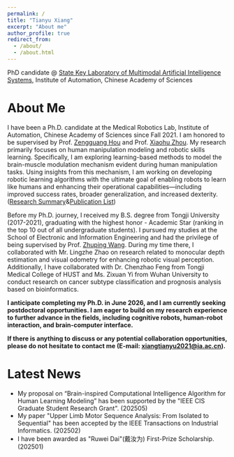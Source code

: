 ```yaml
---
permalink: /
title: "Tianyu Xiang"
excerpt: "About me"
author_profile: true
redirect_from: 
  - /about/
  - /about.html
---
```


PhD candidate @ [State Key Laboratory of Multimodal Artificial Intelligence Systems](http://mais.ia.ac.cn/), Institute of Automation, Chinese Academy of Sciences

About Me
======
I have been a Ph.D. candidate at the Medical Robotics Lab, Institute of Automation, Chinese Academy of Sciences since Fall 2021. I am honored to be supervised by Prof. [Zengguang Hou](https://people.ucas.ac.cn/~houzengguang) and Prof. [Xiaohu Zhou](https://people.ucas.edu.cn/~xhz). My research primarily focuses on human manipulation modeling and robotic skills learning. Specifically, I am exploring learning-based methods to model the brain-muscle modulation mechanism evident during human manipulation tasks. Using insights from this mechanism, I am working on developing robotic learning algorithms with the ultimate goal of enabling robots to learn like humans and enhancing their operational capabilities—including improved success rates, broader generalization, and increased dexterity. ([Research Summary](https://garyxty.github.io/researches/)&[Publication List](https://garyxty.github.io/publications/))

Before my Ph.D. journey, I received my B.S. degree from Tongji University (2017-2021), graduating with the highest honor - Academic Star (ranking in the top 10 out of all undergraduate students). I pursued my studies at the School of Electronic and Information Engineering and had the privilege of being supervised by Prof. [Zhuping Wang](https://ivcm.tongji.edu.cn/info/1100/1178.htm). During my time there, I collaborated with Mr. Lingzhe Zhao on research related to monocular depth estimation and visual odometry for enhancing robotic visual perception. Additionally, I have collaborated with Dr. Chenzhao Feng from Tongji Medical College of HUST and Ms. Zixuan Yi from Wuhan University to conduct research on cancer subtype classification and prognosis analysis based on bioinformatics.


**I anticipate completing my Ph.D. in June 2026, and I am currently seeking postdoctoral opportunities. I am eager to build on my research experience to further advance in the fields, including cognitive robots, human-robot interaction, and brain-computer interface.**

**If there is anything to discuss or any potential collaboration opportunities, please do not hesitate to contact me (E-mail: xiangtianyu2021@ia.ac.cn).**


Latest News
======
* My proposal on “Brain-inspired Computational Intelligence Algorithm for Human Learning Modeling” has been supported by the "IEEE CIS Graduate Student Research Grant". (202505)
* My paper "Upper Limb Motor Sequence Analysis: From Isolated to Sequential" has been accepted by the IEEE Transactions on Industrial Informatics. (202502)
* I have been awarded as "Ruwei Dai"(戴汝为) First-Prize Scholarship. (202501)






